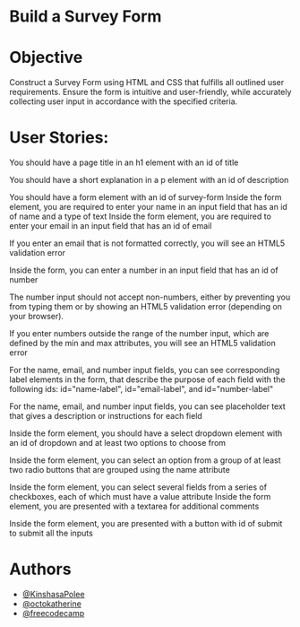 # Build a Survey Form

# Objective
Construct a Survey Form using HTML and CSS that fulfills all outlined user requirements. Ensure the form is intuitive and user-friendly, while accurately collecting user input in accordance with the specified criteria.
# User Stories:
You should have a page title in an h1 element with an id of title

You should have a short explanation in a p element with an id of description

You should have a form element with an id of survey-form
Inside the form element, you are required to enter your name in an input field that has an id of name and a type of text
Inside the form element, you are required to enter your email in an input field that has an id of email

If you enter an email that is not formatted correctly, you will see an HTML5 validation error

Inside the form, you can enter a number in an input field that has an id of number

The number input should not accept non-numbers, either by preventing you from typing them or by showing an HTML5 validation error (depending on your browser).

If you enter numbers outside the range of the number input, which are defined by the min and max attributes, you will see an HTML5 validation error

For the name, email, and number input fields, you can see corresponding label elements in the form, that describe the purpose of each field with the following ids: id="name-label", id="email-label", and id="number-label"

For the name, email, and number input fields, you can see placeholder text that gives a description or instructions for each field

Inside the form element, you should have a select dropdown element with an id of dropdown and at least two options to choose from

Inside the form element, you can select an option from a group of at least two radio buttons that are grouped using the name attribute

Inside the form element, you can select several fields from a series of checkboxes, each of which must have a value attribute
Inside the form element, you are presented with a textarea for additional comments

Inside the form element, you are presented with a button with id of submit to submit all the inputs
# Authors
- [@KinshasaPolee](https://github.com/KinshasaPolee)
- [@octokatherine](https://www.github.com/octokatherine)
- [@freecodecamp](https://www.freecodecamp.org/certification/Kpolee/responsive-web-design)